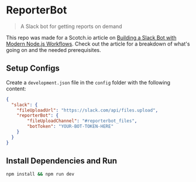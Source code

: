 # ReporterBot

> A Slack bot for getting reports on demand



This repo was made for a Scotch.io article on [Building a Slack Bot with Modern Node.js Workflows](https://scotch.io/tutorials/building-a-slack-bot-with-modern-nodejs-workflows). Check out the article for a breakdown of what's going on and the needed prerequisites.



## Setup Configs

Create a `development.json` file in the `config` folder with the following content:

```json
{
  "slack": {
    "fileUploadUrl": "https://slack.com/api/files.upload",
    "reporterBot": {
        "fileUploadChannel": "#reporterbot_files",
        "botToken": "YOUR-BOT-TOKEN-HERE"
    }
  }
}
```



## Install Dependencies and Run

```bash
npm install && npm run dev
```
